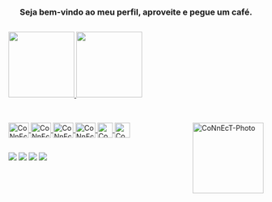 ### <p align="center">Seja bem-vindo ao meu perfil, aproveite e pegue um café.</p>

  ##

<div>
  <a href="https://github.com/CoNnEcT500BR">
  <img height="130em" src="https://github-readme-stats.vercel.app/api?username=connect500br&show_icons=true&theme=dracula&include_all_commits=true&count_private=true"/>
  <img height="130em" src="https://github-readme-stats.vercel.app/api/top-langs/?username=connect500br&layout=compact&langs_count=7&theme=dracula"/>
</div>

  ##

<div style="display: inline_block"><br>
  <img align="center" alt="CoNnEcT-HTML" height="30" width="40" src="https://cdn.jsdelivr.net/gh/devicons/devicon/icons/html5/html5-original.svg">
  <img align="center" alt="CoNnEcT-CSS" height="30" width="40" src="https://cdn.jsdelivr.net/gh/devicons/devicon/icons/css3/css3-original.svg">
  <img align="center" alt="CoNnEcT-Js" height="30" width="40" src="https://cdn.jsdelivr.net/gh/devicons/devicon/icons/javascript/javascript-original.svg">
  <img align="center" alt="CoNnEcT-NodeJs" height="30" width="40" src="https://cdn.jsdelivr.net/gh/devicons/devicon/icons/nodejs/nodejs-original.svg">
  <img align="center" alt="CoNnEcT-ReactNative" height="30" width"40" src="https://relato.com.br/img/react.svg">
  <img align="center" alt="CoNnEcT-TypeScript" height="30" width"40" src="https://raw.githubusercontent.com/jakeliny/jakeliny/master/images/typescript.png">
  <img align="right" alt="CoNnEcT-Photo" height="140" width="140" src="https://cdn.discordapp.com/attachments/585335622206750723/881855254885453854/oie_IvcFpjRXvHlj.gif"
</div>

  ##

<div> 
  <a href="https://www.youtube.com/channel/UCnFT9l6VKULTpV0wQ57MM_w" target="_blank"><img src="https://img.shields.io/badge/YouTube-FF0000?style=for-the-badge&logo=youtube&logoColor=white" target="_blank"></a>
 	<a href="https://www.twitch.tv/connect500br" target="_blank"><img src="https://img.shields.io/badge/Twitch-9146FF?style=for-the-badge&logo=twitch&logoColor=white" target="_blank"></a>
  <a href = "mailto:diego.pcaldi@gmail.com"><img src="https://img.shields.io/badge/-Gmail-%23333?style=for-the-badge&logo=gmail&logoColor=white" target="_blank"></a>
  <a href="https://www.linkedin.com/in/diego-pampuche-848983215/" target="_blank"><img src="https://img.shields.io/badge/-LinkedIn-%230077B5?style=for-the-badge&logo=linkedin&logoColor=white" target="_blank"></a> 
</div>

  
